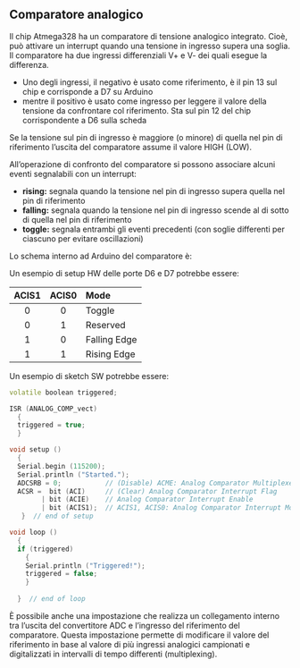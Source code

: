 ## **Comparatore analogico**

Il chip Atmega328 ha un comparatore di tensione analogico integrato. Cioè, può attivare un interrupt quando una tensione in ingresso supera una soglia. Il comparatore ha due ingressi differenziali V+ e V- dei quali esegue la differenza. 
-	Uno degli ingressi, il negativo è usato come riferimento, è il pin 13 sul chip e corrisponde a D7 su Arduino
-	mentre il positivo è usato come ingresso per leggere il valore della tensione da confrontare col riferimento. Sta sul pin 12 del chip corrispondente a D6 sulla scheda

Se la tensione sul pin di ingresso è maggiore (o minore) di quella nel pin di riferimento l’uscita del comparatore assume il valore HIGH (LOW).

All’operazione di confronto del comparatore si possono associare alcuni eventi segnalabili con un interrupt:
-	**rising:** segnala quando la tensione nel pin di ingresso supera quella nel pin di riferimento 
-	**falling:** segnala quando la tensione nel pin di ingresso scende al di sotto di quella nel pin di riferimento
-	**toggle:** segnala entrambi gli eventi precedenti (con soglie differenti per ciascuno per evitare oscillazioni)

Lo schema interno ad Arduino del comparatore è:

 


Un esempio di setup HW delle porte D6 e D7 potrebbe essere:

|    ACIS1 | ACIS0 | Mode           |
|:--------:|:-----:|:---------------|
|    0     |  0    | Toggle         |
|  0       |   1   | Reserved       |
|	  1      |    0  | Falling Edge   |
|	  1      |    1  | Rising Edge    |


Un esempio di sketch SW potrebbe essere:

```C++
volatile boolean triggered;

ISR (ANALOG_COMP_vect)
  {
  triggered = true;
  }

void setup ()
  {
  Serial.begin (115200);
  Serial.println ("Started.");
  ADCSRB = 0;           // (Disable) ACME: Analog Comparator Multiplexer Enable
  ACSR =  bit (ACI)     // (Clear) Analog Comparator Interrupt Flag
        | bit (ACIE)    // Analog Comparator Interrupt Enable
        | bit (ACIS1);  // ACIS1, ACIS0: Analog Comparator Interrupt Mode Select (trigger on falling edge)
   }  // end of setup

void loop ()
  {
  if (triggered)
    {
    Serial.println ("Triggered!"); 
    triggered = false;
    }
  
  }  // end of loop
```
È possibile anche una impostazione che realizza un collegamento interno tra l’uscita del convertitore ADC e l’ingresso del riferimento del comparatore. Questa impostazione permette di modificare il valore del riferimento in base al valore di più ingressi analogici campionati e digitalizzati in intervalli di tempo differenti (multiplexing).

